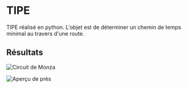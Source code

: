 # TIPE 

TIPE réalisé en python. L'objet est de déterminer un chemin de temps minimal au travers d'une route. 



## Résultats

![Circuit de Monza](https://imgur.com/a/924PGTV)

![Aperçu de près](https://imgur.com/jr69mzL)